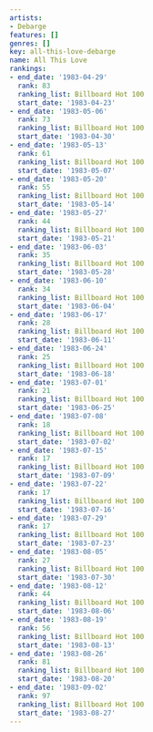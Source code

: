 ```yaml
---
artists:
- Debarge
features: []
genres: []
key: all-this-love-debarge
name: All This Love
rankings:
- end_date: '1983-04-29'
  rank: 83
  ranking_list: Billboard Hot 100
  start_date: '1983-04-23'
- end_date: '1983-05-06'
  rank: 73
  ranking_list: Billboard Hot 100
  start_date: '1983-04-30'
- end_date: '1983-05-13'
  rank: 61
  ranking_list: Billboard Hot 100
  start_date: '1983-05-07'
- end_date: '1983-05-20'
  rank: 55
  ranking_list: Billboard Hot 100
  start_date: '1983-05-14'
- end_date: '1983-05-27'
  rank: 44
  ranking_list: Billboard Hot 100
  start_date: '1983-05-21'
- end_date: '1983-06-03'
  rank: 35
  ranking_list: Billboard Hot 100
  start_date: '1983-05-28'
- end_date: '1983-06-10'
  rank: 34
  ranking_list: Billboard Hot 100
  start_date: '1983-06-04'
- end_date: '1983-06-17'
  rank: 28
  ranking_list: Billboard Hot 100
  start_date: '1983-06-11'
- end_date: '1983-06-24'
  rank: 25
  ranking_list: Billboard Hot 100
  start_date: '1983-06-18'
- end_date: '1983-07-01'
  rank: 21
  ranking_list: Billboard Hot 100
  start_date: '1983-06-25'
- end_date: '1983-07-08'
  rank: 18
  ranking_list: Billboard Hot 100
  start_date: '1983-07-02'
- end_date: '1983-07-15'
  rank: 17
  ranking_list: Billboard Hot 100
  start_date: '1983-07-09'
- end_date: '1983-07-22'
  rank: 17
  ranking_list: Billboard Hot 100
  start_date: '1983-07-16'
- end_date: '1983-07-29'
  rank: 17
  ranking_list: Billboard Hot 100
  start_date: '1983-07-23'
- end_date: '1983-08-05'
  rank: 27
  ranking_list: Billboard Hot 100
  start_date: '1983-07-30'
- end_date: '1983-08-12'
  rank: 44
  ranking_list: Billboard Hot 100
  start_date: '1983-08-06'
- end_date: '1983-08-19'
  rank: 56
  ranking_list: Billboard Hot 100
  start_date: '1983-08-13'
- end_date: '1983-08-26'
  rank: 81
  ranking_list: Billboard Hot 100
  start_date: '1983-08-20'
- end_date: '1983-09-02'
  rank: 97
  ranking_list: Billboard Hot 100
  start_date: '1983-08-27'
---
```


